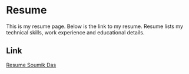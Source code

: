 # Resume

This is my resume page. Below is the link to my resume.
Resume lists my technical skills, work experience and educational details.

## Link
[Resume Soumik Das](https://dassoumik.github.io/resume/.)